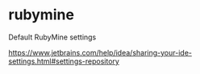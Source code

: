 # rubymine
Default RubyMine settings



https://www.jetbrains.com/help/idea/sharing-your-ide-settings.html#settings-repository
